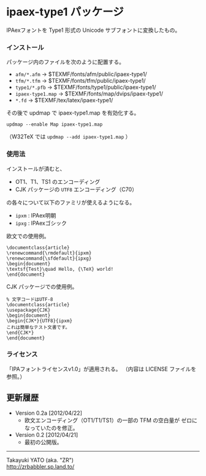 ipaex-type1 パッケージ
=====================

IPAexフォントを Type1 形式の Unicode サブフォントに変換したもの。

### インストール

パッケージ内のファイルを次のように配置する。

  - `afm/*.afm`       → $TEXMF/fonts/afm/public/ipaex-type1/
  - `tfm/*.tfm`       → $TEXMF/fonts/tfm/public/ipaex-type1/
  - `type1/*.pfb`     → $TEXMF/fonts/type1/public/ipaex-type1/
  - `ipaex-type1.map` → $TEXMF/fonts/map/dvips/ipaex-type1/
  - `*.fd`            → $TEXMF/tex/latex/ipaex-type1/

その後で updmap で ipaex-type1.map を有効化する。

    updmap --enable Map ipaex-type1.map

（W32TeX では `updmap --add ipaex-type1.map` ）

### 使用法

インストールが済むと、

  * OT1、T1、TS1 のエンコーディング
  * CJK パッケージの `UTF8` エンコーディング（C70）

の各々について以下のファミリが使えるようになる。

  * `ipxm` : IPAex明朝
  * `ipxg` : IPAexゴシック

欧文での使用例。

    \documentclass{article}
    \renewcommand{\rmdefault}{ipxm}
    \renewcommand{\sfdefault}{ipxg}
    \begin{document}
    \textsf{Test}\quad Hello, {\TeX} world!
    \end{document}

CJK パッケージでの使用例。

    % 文字コードはUTF-8
    \documentclass{article}
    \usepackage{CJK}
    \begin{document}
    \begin{CJK*}{UTF8}{ipxm}
    これは簡単なテスト文書です。
    \end{CJK*}
    \end{document}

### ライセンス

「IPAフォントライセンスv1.0」が適用される。
（内容は LICENSE ファイルを参照。）

更新履歴
--------

  * Version 0.2a [2012/04/22]
      - 欧文エンコーディング（OT1/T1/TS1）の一部の TFM の空白量が
        ゼロになっていたのを修正。
  * Version 0.2  [2012/04/21]
      - 最初の公開版。

--------------------
Takayuki YATO (aka. "ZR")  
http://zrbabbler.sp.land.to/

